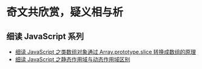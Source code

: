 # 奇文共欣赏，疑义相与析

## 细读 JavaScript 系列

+ [细读 JavaScript 之类数组对象通过 Array.prototype.slice 转换成数组的原理]()
+ [细读 JavaScript 之静态作用域与动态作用域区别]()